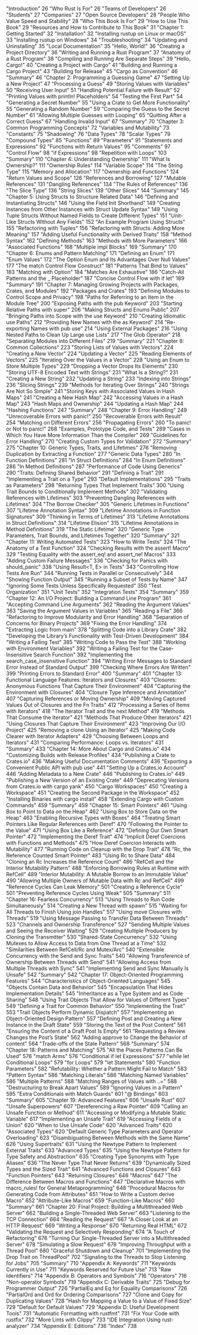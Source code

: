 "Introduction" 26
    "Who Rust Is For" 26
        "Teams of Developers" 26
        "Students" 27
        "Companies" 27
        "Open Source Developers" 28
        "People Who Value Speed and Stability" 28
    "Who This Book Is For" 29
    "How to Use This Book" 29
    "Resources and How to Contribute to This Book" 31
"Chapter 1: Getting Started" 32
    "Installation" 32
        "Installing rustup on Linux or macOS" 33
        "Installing rustup on Windows" 34
        "Troubleshooting" 34
        "Updating and Uninstalling" 35
        "Local Documentation" 35
    "Hello, World!" 36
        "Creating a Project Directory" 36
        "Writing and Running a Rust Program" 37
        "Anatomy of a Rust Program" 38
        "Compiling and Running Are Separate Steps" 39
    "Hello, Cargo!" 40
        "Creating a Project with Cargo" 41
        "Building and Running a Cargo Project" 43
        "Building for Release" 45
        "Cargo as Convention" 46
    "Summary" 46
"Chapter 2: Programming a Guessing Game" 47
    "Setting Up a New Project" 47
    "Processing a Guess" 49
        "Storing Values with Variables" 50
        "Receiving User Input" 51
        "Handling Potential Failure with Result" 52
        "Printing Values with println! Placeholders" 54
        "Testing the First Part" 54
    "Generating a Secret Number" 55
        "Using a Crate to Get More Functionality" 55
        "Generating a Random Number" 59
    "Comparing the Guess to the Secret Number" 61
    "Allowing Multiple Guesses with Looping" 65
        "Quitting After a Correct Guess" 67
        "Handling Invalid Input" 67
    "Summary" 70
"Chapter 3: Common Programming Concepts" 72
    "Variables and Mutability" 73
        "Constants" 75
        "Shadowing" 76
    "Data Types" 78
        "Scalar Types" 79
        "Compound Types" 85
    "Functions" 89
        "Parameters" 91
        "Statements and Expressions" 92
        "Functions with Return Values" 95
    "Comments" 97
    "Control Flow" 98
        "if Expressions" 98
        "Repetition with Loops" 103
    "Summary" 110
"Chapter 4: Understanding Ownership" 111
    "What Is Ownership?" 111
        "Ownership Rules" 114
        "Variable Scope" 114
        "The String Type" 115
        "Memory and Allocation" 117
        "Ownership and Functions" 124
        "Return Values and Scope" 126
    "References and Borrowing" 127
        "Mutable References" 131
        "Dangling References" 134
        "The Rules of References" 136
    "The Slice Type" 136
        "String Slices" 139
        "Other Slices" 144
    "Summary" 145
"Chapter 5: Using Structs to Structure Related Data" 146
    "Defining and Instantiating Structs" 146
        "Using the Field Init Shorthand" 149
        "Creating Instances from Other Instances with Struct Update Syntax" 149
        "Using Tuple Structs Without Named Fields to Create Different Types" 151
        "Unit-Like Structs Without Any Fields" 152
    "An Example Program Using Structs" 155
        "Refactoring with Tuples" 156
        "Refactoring with Structs: Adding More Meaning" 157
        "Adding Useful Functionality with Derived Traits" 158
    "Method Syntax" 162
        "Defining Methods" 163
        "Methods with More Parameters" 166
        "Associated Functions" 168
        "Multiple impl Blocks" 169
    "Summary" 170
"Chapter 6: Enums and Pattern Matching" 171
    "Defining an Enum" 171
        "Enum Values" 172
        "The Option Enum and Its Advantages Over Null Values" 177
    "The match Control Flow Construct" 181
        "Patterns That Bind to Values" 183
        "Matching with Option<T>" 184
        "Matches Are Exhaustive" 186
        "Catch-All Patterns and the _ Placeholder" 187
    "Concise Control Flow with if let" 189
    "Summary" 191
"Chapter 7: Managing Growing Projects with Packages, Crates, and Modules" 192
    "Packages and Crates" 193
    "Defining Modules to Control Scope and Privacy" 198
    "Paths for Referring to an Item in the Module Tree" 200
        "Exposing Paths with the pub Keyword" 203
        "Starting Relative Paths with super" 206
        "Making Structs and Enums Public" 207
    "Bringing Paths into Scope with the use Keyword" 210
        "Creating Idiomatic use Paths" 212
        "Providing New Names with the as Keyword" 214
        "Re-exporting Names with pub use" 214
        "Using External Packages" 216
        "Using Nested Paths to Clean Up Large use Lists" 217
        "The Glob Operator" 218
    "Separating Modules into Different Files" 219
    "Summary" 221
"Chapter 8: Common Collections" 223
    "Storing Lists of Values with Vectors" 224
        "Creating a New Vector" 224
        "Updating a Vector" 225
        "Reading Elements of Vectors" 225
        "Iterating Over the Values in a Vector" 228
        "Using an Enum to Store Multiple Types" 229
        "Dropping a Vector Drops Its Elements" 230
    "Storing UTF-8 Encoded Text with Strings" 231
        "What Is a String?" 231
        "Creating a New String" 232
        "Updating a String" 233
        "Indexing into Strings" 236
        "Slicing Strings" 239
        "Methods for Iterating Over Strings" 240
        "Strings Are Not So Simple" 241
    "Storing Keys with Associated Values in Hash Maps" 241
        "Creating a New Hash Map" 242
        "Accessing Values in a Hash Map" 243
        "Hash Maps and Ownership" 244
        "Updating a Hash Map" 244
        "Hashing Functions" 247
    "Summary" 248
"Chapter 9: Error Handling" 249
    "Unrecoverable Errors with panic!" 250
    "Recoverable Errors with Result" 254
        "Matching on Different Errors" 256
        "Propagating Errors" 260
    "To panic! or Not to panic!" 268
        "Examples, Prototype Code, and Tests" 269
        "Cases in Which You Have More Information Than the Compiler" 269
        "Guidelines for Error Handling" 270
        "Creating Custom Types for Validation" 272
    "Summary" 275
"Chapter 10: Generic Types, Traits, and Lifetimes" 276
    "Removing Duplication by Extracting a Function" 277
    "Generic Data Types" 280
        "In Function Definitions" 281
        "In Struct Definitions" 284
        "In Enum Definitions" 286
        "In Method Definitions" 287
        "Performance of Code Using Generics" 290
    "Traits: Defining Shared Behavior" 291
        "Defining a Trait" 291
        "Implementing a Trait on a Type" 293
        "Default Implementations" 295
        "Traits as Parameters" 298
        "Returning Types That Implement Traits" 300
        "Using Trait Bounds to Conditionally Implement Methods" 302
    "Validating References with Lifetimes" 303
        "Preventing Dangling References with Lifetimes" 304
        "The Borrow Checker" 305
        "Generic Lifetimes in Functions" 307
        "Lifetime Annotation Syntax" 309
        "Lifetime Annotations in Function Signatures" 309
        "Thinking in Terms of Lifetimes" 313
        "Lifetime Annotations in Struct Definitions" 314
        "Lifetime Elision" 315
        "Lifetime Annotations in Method Definitions" 319
        "The Static Lifetime" 320
    "Generic Type Parameters, Trait Bounds, and Lifetimes Together" 320
    "Summary" 321
"Chapter 11: Writing Automated Tests" 323
    "How to Write Tests" 324
        "The Anatomy of a Test Function" 324
        "Checking Results with the assert! Macro" 329
        "Testing Equality with the assert_eq! and assert_ne! Macros" 333
        "Adding Custom Failure Messages" 336
        "Checking for Panics with should_panic" 338
        "Using Result<T, E> in Tests" 343
    "Controlling How Tests Are Run" 344
        "Running Tests in Parallel or Consecutively" 344
        "Showing Function Output" 345
        "Running a Subset of Tests by Name" 347
        "Ignoring Some Tests Unless Specifically Requested" 350
    "Test Organization" 351
        "Unit Tests" 352
        "Integration Tests" 354
    "Summary" 359
"Chapter 12: An I/O Project: Building a Command Line Program" 361
    "Accepting Command Line Arguments" 362
        "Reading the Argument Values" 363
        "Saving the Argument Values in Variables" 365
    "Reading a File" 366
    "Refactoring to Improve Modularity and Error Handling" 368
        "Separation of Concerns for Binary Projects" 369
        "Fixing the Error Handling" 374
        "Extracting Logic from main" 378
        "Splitting Code into a Library Crate" 382
    "Developing the Library’s Functionality with Test-Driven Development" 384
        "Writing a Failing Test" 385
        "Writing Code to Pass the Test" 388
    "Working with Environment Variables" 392
        "Writing a Failing Test for the Case-Insensitive Search Function" 392
        "Implementing the search_case_insensitive Function" 394
    "Writing Error Messages to Standard Error Instead of Standard Output" 399
        "Checking Where Errors Are Written" 399
        "Printing Errors to Standard Error" 400
    "Summary" 401
"Chapter 13: Functional Language Features: Iterators and Closures" 403
    "Closures: Anonymous Functions That Capture Their Environment" 404
        "Capturing the Environment with Closures" 404
        "Closure Type Inference and Annotation" 407
        "Capturing References or Moving Ownership" 409
        "Moving Captured Values Out of Closures and the Fn Traits" 412
    "Processing a Series of Items with Iterators" 418
        "The Iterator Trait and the next Method" 419
        "Methods That Consume the Iterator" 421
        "Methods That Produce Other Iterators" 421
        "Using Closures That Capture Their Environment" 423
    "Improving Our I/O Project" 425
        "Removing a clone Using an Iterator" 425
        "Making Code Clearer with Iterator Adapters" 429
        "Choosing Between Loops and Iterators" 431
    "Comparing Performance: Loops vs. Iterators" 431
    "Summary" 433
"Chapter 14: More About Cargo and Crates.io" 434
    "Customizing Builds with Release Profiles" 434
    "Publishing a Crate to Crates.io" 436
        "Making Useful Documentation Comments" 436
        "Exporting a Convenient Public API with pub use" 441
        "Setting Up a Crates.io Account" 446
        "Adding Metadata to a New Crate" 446
        "Publishing to Crates.io" 449
        "Publishing a New Version of an Existing Crate" 449
        "Deprecating Versions from Crates.io with cargo yank" 450
    "Cargo Workspaces" 450
        "Creating a Workspace" 451
        "Creating the Second Package in the Workspace" 452
    "Installing Binaries with cargo install" 458
    "Extending Cargo with Custom Commands" 459
    "Summary" 459
"Chapter 15: Smart Pointers" 461
    "Using Box<T> to Point to Data on the Heap" 462
        "Using Box<T> to Store Data on the Heap" 463
        "Enabling Recursive Types with Boxes" 464
    "Treating Smart Pointers Like Regular References with Deref" 470
        "Following the Pointer to the Value" 471
        "Using Box<T> Like a Reference" 472
        "Defining Our Own Smart Pointer" 472
        "Implementing the Deref Trait" 474
        "Implicit Deref Coercions with Functions and Methods" 475
        "How Deref Coercion Interacts with Mutability" 477
    "Running Code on Cleanup with the Drop Trait" 478
    "Rc<T>, the Reference Counted Smart Pointer" 483
        "Using Rc<T> to Share Data" 484
        "Cloning an Rc<T> Increases the Reference Count" 486
    "RefCell<T> and the Interior Mutability Pattern" 488
        "Enforcing Borrowing Rules at Runtime with RefCell<T>" 489
        "Interior Mutability: A Mutable Borrow to an Immutable Value" 490
        "Allowing Multiple Owners of Mutable Data with Rc<T> and RefCell<T>" 499
    "Reference Cycles Can Leak Memory" 501
        "Creating a Reference Cycle" 501
        "Preventing Reference Cycles Using Weak<T>" 505
    "Summary" 511
"Chapter 16: Fearless Concurrency" 513
    "Using Threads to Run Code Simultaneously" 514
        "Creating a New Thread with spawn" 515
        "Waiting for All Threads to Finish Using join Handles" 517
        "Using move Closures with Threads" 519
    "Using Message Passing to Transfer Data Between Threads" 523
        "Channels and Ownership Transference" 527
        "Sending Multiple Values and Seeing the Receiver Waiting" 529
        "Creating Multiple Producers by Cloning the Transmitter" 530
    "Shared-State Concurrency" 532
        "Using Mutexes to Allow Access to Data from One Thread at a Time" 532
        "Similarities Between RefCell<T>/Rc<T> and Mutex<T>/Arc<T>" 540
    "Extensible Concurrency with the Send and Sync Traits" 540
        "Allowing Transference of Ownership Between Threads with Send" 541
        "Allowing Access from Multiple Threads with Sync" 541
        "Implementing Send and Sync Manually Is Unsafe" 542
    "Summary" 542
"Chapter 17: Object-Oriented Programming Features" 544
    "Characteristics of Object-Oriented Languages" 545
        "Objects Contain Data and Behavior" 545
        "Encapsulation That Hides Implementation Details" 545
        "Inheritance as a Type System and as Code Sharing" 548
    "Using Trait Objects That Allow for Values of Different Types" 549
        "Defining a Trait for Common Behavior" 550
        "Implementing the Trait" 553
        "Trait Objects Perform Dynamic Dispatch" 557
    "Implementing an Object-Oriented Design Pattern" 557
        "Defining Post and Creating a New Instance in the Draft State" 559
        "Storing the Text of the Post Content" 561
        "Ensuring the Content of a Draft Post Is Empty" 561
        "Requesting a Review Changes the Post’s State" 562
        "Adding approve to Change the Behavior of content" 564
        "Trade-offs of the State Pattern" 568
    "Summary" 574
"Chapter 18: Patterns and Matching" 575
    "All the Places Patterns Can Be Used" 576
        "match Arms" 576
        "Conditional if let Expressions" 577
        "while let Conditional Loops" 579
        "for Loops" 579
        "let Statements" 580
        "Function Parameters" 582
    "Refutability: Whether a Pattern Might Fail to Match" 583
    "Pattern Syntax" 586
        "Matching Literals" 586
        "Matching Named Variables" 586
        "Multiple Patterns" 588
        "Matching Ranges of Values with ..=" 588
        "Destructuring to Break Apart Values" 589
        "Ignoring Values in a Pattern" 595
        "Extra Conditionals with Match Guards" 601
        "@ Bindings" 603
    "Summary" 605
"Chapter 19: Advanced Features" 606
    "Unsafe Rust" 607
        "Unsafe Superpowers" 607
        "Dereferencing a Raw Pointer" 609
        "Calling an Unsafe Function or Method" 611
        "Accessing or Modifying a Mutable Static Variable" 617
        "Implementing an Unsafe Trait" 619
        "Accessing Fields of a Union" 620
        "When to Use Unsafe Code" 620
    "Advanced Traits" 620
        "Associated Types" 620
        "Default Generic Type Parameters and Operator Overloading" 623
        "Disambiguating Between Methods with the Same Name" 626
        "Using Supertraits" 631
        "Using the Newtype Pattern to Implement External Traits" 633
    "Advanced Types" 635
        "Using the Newtype Pattern for Type Safety and Abstraction" 635
        "Creating Type Synonyms with Type Aliases" 636
        "The Never Type That Never Returns" 639
        "Dynamically Sized Types and the Sized Trait" 641
    "Advanced Functions and Closures" 643
        "Function Pointers" 643
        "Returning Closures" 646
    "Macros" 647
        "The Difference Between Macros and Functions" 647
        "Declarative Macros with macro_rules! for General Metaprogramming" 648
        "Procedural Macros for Generating Code from Attributes" 651
        "How to Write a Custom derive Macro" 652
        "Attribute-Like Macros" 659
        "Function-Like Macros" 660
    "Summary" 661
"Chapter 20: Final Project: Building a Multithreaded Web Server" 662
    "Building a Single-Threaded Web Server" 663
        "Listening to the TCP Connection" 664
        "Reading the Request" 667
        "A Closer Look at an HTTP Request" 669
        "Writing a Response" 670
        "Returning Real HTML" 672
        "Validating the Request and Selectively Responding" 674
        "A Touch of Refactoring" 676
    "Turning Our Single-Threaded Server into a Multithreaded Server" 678
        "Simulating a Slow Request" 678
        "Improving Throughput with a Thread Pool" 680
    "Graceful Shutdown and Cleanup" 701
        "Implementing the Drop Trait on ThreadPool" 702
        "Signaling to the Threads to Stop Listening for Jobs" 705
    "Summary" 710
"Appendix A: Keywords" 711
    "Keywords Currently in Use" 711
    "Keywords Reserved for Future Use" 713
    "Raw Identifiers" 714
"Appendix B: Operators and Symbols" 716
    "Operators" 716
    "Non-operator Symbols" 719
"Appendix C: Derivable Traits" 725
    "Debug for Programmer Output" 726
    "PartialEq and Eq for Equality Comparisons" 726
    "PartialOrd and Ord for Ordering Comparisons" 727
    "Clone and Copy for Duplicating Values" 728
    "Hash for Mapping a Value to a Value of Fixed Size" 729
    "Default for Default Values" 729
"Appendix D: Useful Development Tools" 731
    "Automatic Formatting with rustfmt" 731
    "Fix Your Code with rustfix" 732
    "More Lints with Clippy" 733
    "IDE Integration Using rust-analyzer" 734
"Appendix E: Editions" 736
"Index" 738